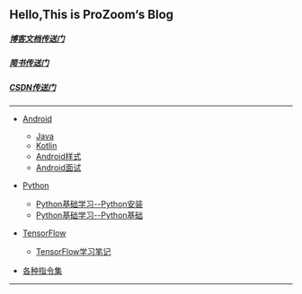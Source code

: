 ## Hello,This is ProZoom‘s Blog

##### [博客文档传送门](https://github.com/ProZoom/Blog/issues)

##### [简书传送门](http://www.jianshu.com/u/8d602265effd)

##### [CSDN传送门](http://blog.csdn.net/u014735704)

---

* [Android](https://github.com/ProZoom/Blog/issues?q=is%3Aissue+is%3Aopen+label%3AAndroid)

   * [Java]()
   * [Kotlin]()
   * [Android样式](https://github.com/ProZoom/Blog/issues?q=is%3Aissue+is%3Aopen+label%3AAndroid样式篇)
   * [Android面试]()
  

* [Python](https://github.com/ProZoom/Blog/issues?q=is%3Aissue+is%3Aopen+label%3APython)
	* [Python基础学习--Python安装](https://github.com/ProZoom/Blog/issues/2)
	* [Python基础学习--Python基础](https://github.com/ProZoom/Blog/issues/3)

* [TensorFlow](https://github.com/ProZoom/Blog/issues?q=is%3Aissue+is%3Aopen+label%3ATensorFlow)
 	* [TensorFlow学习笔记]()
	
	
	
* [各种指令集](https://github.com/ProZoom/Blog/blob/master/各种指令集.md)


---

